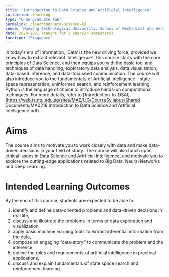 ```yaml
---
title: "Introduction to Data Science and Artificial Intelligence"
collection: teaching
type: "Undergraduate lab"
permalink: /teaching/Data-Science-AI
venue: "Nanyang Technological University, School of Mechanical and Aerospace Engineering"
date: 2020-2021 (taught for 2 years/4 semesters)
location: "Singapore"
---
```

In today's era of Information, ‘Data’ is the new driving force, provided we know how to extract relevant ‘Intelligence’. This course starts with the core principles of Data Science, and then equips you with the basic tool and techniques of data handling, exploratory data analysis, data visualization, data-based inference, and data-focussed communication. The course will also introduce you to the fundamentals of Artificial Intelligence – state space representation, uninformed search, and reinforcement learning. Python is the language of choice to introduce hands-on computational techniques. For more details, refer to [Introduction-to-DSAI](https://web.ts.ntu.edu.sg/sites/MAE/UG/CourseSyllabus/Shared Documents/MA0218 Introduction to Data Science and Artificial Intelligence.pdf)



Aims
======
The course aims to motivate you to work closely with data and make data-driven decisions in your field of study. The course will also touch upon ethical issues in Data Science and Artificial Intelligence, and motivate you to explore the cutting-edge applications related to Big Data, Neural Networks and Deep Learning. 

Intended Learning Outcomes
======
By the end of this course, students are expected to be able to:
1. identify and define data-oriented problems and data-driven decisions in real life,
2. discuss and illustrate the problems in terms of data exploration and visualization,
3. apply basic machine learning tools to extract inferential information from the data,
4. compose an engaging “data-story” to communicate the problem and the inference,
5. outline the roles and requirements of artificial intelligence in practical applications,
6. discuss and explain fundamentals of state space search and reinforcement learning


<!-- Heading 3
====== -->